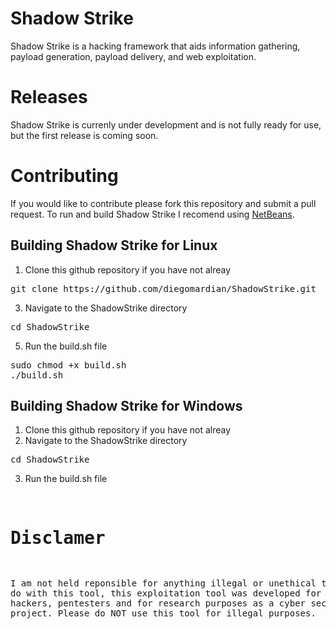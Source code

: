 # Shadow Strike
Shadow Strike is a hacking framework that aids information gathering, payload generation, payload delivery, and web exploitation.
# Releases
Shadow Strike is currenly under development and is not fully ready for use, but the first release is coming soon.
# Contributing
If you would like to contribute please fork this repository and submit a pull request. To run and build Shadow Strike I recomend using [NetBeans](https://netbeans.com).
## Building Shadow Strike for Linux
1. Clone this github repository if you have not alreay
<pre>
git clone https://github.com/diegomardian/ShadowStrike.git
</pre>
3. Navigate to the ShadowStrike directory
<pre>
cd ShadowStrike
</pre>
5. Run the build.sh file
<pre>
sudo chmod +x build.sh
./build.sh
</pre>
## Building Shadow Strike for Windows
1. Clone this github repository if you have not alreay
2. Navigate to the ShadowStrike directory
<pre>
cd ShadowStrike
</pre>
3. Run the build.sh file
<pre
./build.bat
</pre>



# Disclamer
I am not held reponsible for anything illegal or unethical that you do with this tool, this exploitation tool was developed for ethical hackers, pentesters and for research purposes as a cyber security project. Please do NOT use this tool for illegal purposes.
